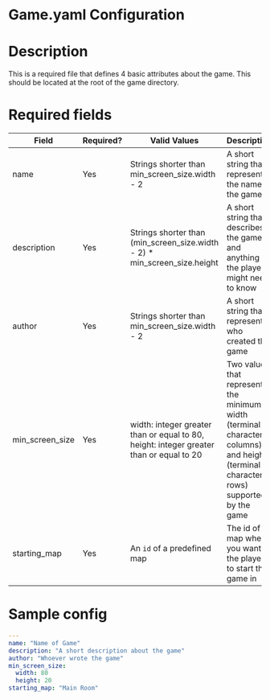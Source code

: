 # Game.yaml Configuration

# Description
This is a required file that defines 4 basic attributes about the game. This should be located at the root of the game directory. 

# Required fields
| Field           | Required? | Valid Values                                                                            | Description                                                                                                                         |
|-----------------|-----------|-----------------------------------------------------------------------------------------|-------------------------------------------------------------------------------------------------------------------------------------|
| name            | Yes       | Strings shorter than min_screen_size.width - 2                                          | A short string that represents the name of the game                                                                                 |
| description     | Yes       | Strings shorter than (min_screen_size.width - 2) * min_screen_size.height               | A short string that describes the game and anything the player might need to know                                                   |
| author          | Yes       | Strings shorter than min_screen_size.width - 2                                          | A short string that represents who created the game                                                                                 |
| min_screen_size | Yes       | width: integer greater than or equal to 80, height: integer greater than or equal to 20 | Two values that represent the minimum width (terminal character columns) and height (terminal character rows) supported by the game |
| starting_map    | Yes       | An `id` of a predefined map                                                             | The id of a map where you want the player to start the game in                                                                      |

# Sample config
```yaml
---
name: "Name of Game"
description: "A short description about the game"
author: "Whoever wrote the game"
min_screen_size:
  width: 80
  height: 20
starting_map: "Main Room"
```